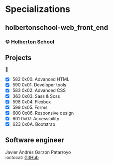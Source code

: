 # Specializations
## holbertonschool-web_front_end
### :copyright: **[Holberton School](https://www.holbertonschool.com/)**

## Projects
:open_file_folder:
* [x] 582 0x00. Advanced HTML
* [x] 590 0x01. Developer tools
* [x] 583 0x02. Advanced CSS
* [x] 363 0x03. Sass & Scss
* [x] 598 0x04. Flexbox
* [x] 599 0x05. Forms
* [x] 600 0x06. Responsive design
* [x] 601 0x07. Accessibility
* [x] 623 0x0A. Bootstrap

## Software engineer
Javier Andrés Garzón Patarroyo  
:octocat: [GitHub](https://github.com/javierandresgp/)
